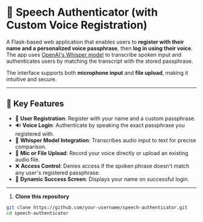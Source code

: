 # 🔐 Speech Authenticator (with Custom Voice Registration)

A Flask-based web application that enables users to **register with their name and a personalized voice passphrase**, then **log in using their voice**. The app uses [OpenAI's Whisper model](https://github.com/openai/whisper) to transcribe spoken input and authenticates users by matching the transcript with the stored passphrase. 

The interface supports both **microphone input** and **file upload**, making it intuitive and secure.

---

## 🌟 Key Features

- 📝 **User Registration**: Register with your name and a custom passphrase.
- 🔊 **Voice Login**: Authenticate by speaking the exact passphrase you registered with.
- 🧠 **Whisper Model Integration**: Transcribes audio input to text for precise comparison.
- 🎤 **Mic or File Upload**: Record your voice directly or upload an existing audio file.
- ❌ **Access Control**: Denies access if the spoken phrase doesn't match any user's registered passphrase.
- 👤 **Dynamic Success Screen**: Displays your name on successful login.

---

1. **Clone this repository**

```bash
git clone https://github.com/your-username/speech-authenticator.git
cd speech-authenticator
  
